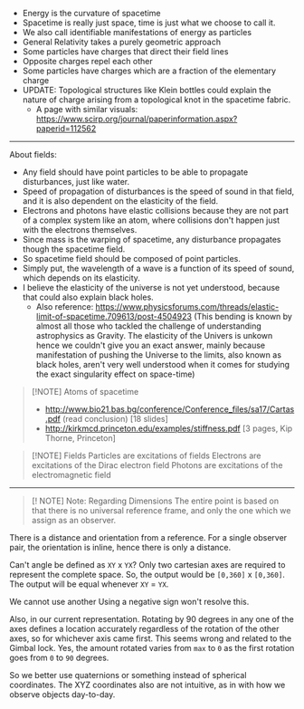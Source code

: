 - Energy is the curvature of spacetime
- Spacetime is really just space, time is just what we choose to call it.
- We also call identifiable manifestations of energy as particles
- General Relativity takes a purely geometric approach
- Some particles have charges that direct their field lines
- Opposite charges repel each other
- Some particles have charges which are a fraction of the elementary charge
- UPDATE: Topological structures like Klein bottles could explain the nature of charge arising from a topological knot in the spacetime fabric.
	- A page with similar visuals: https://www.scirp.org/journal/paperinformation.aspx?paperid=112562

---
About fields:
- Any field should have point particles to be able to propagate disturbances, just like water.
- Speed of propagation of disturbances is the speed of sound in that field, and it is also dependent on the elasticity of the field.
- Electrons and photons have elastic collisions because they are not part of a complex system like an atom, where collisions don't happen just with the electrons themselves.
- Since mass is the warping of spacetime, any disturbance propagates though the spacetime field.
- So spacetime field should be composed of point particles.
- Simply put, the wavelength of a wave is a function of its speed of sound, which depends on its elasticity.
- I believe the elasticity of the universe is not yet understood, because that could also explain black holes.
	- Also reference: https://www.physicsforums.com/threads/elastic-limit-of-spacetime.709613/post-4504923 (This bending is known by almost all those who tackled the challenge of understanding astrophysics as Gravity. The elasticity of the Univers is unkown hence we couldn't give you an exact answer, mainly because manifestation of pushing the Universe to the limits, also known as black holes, aren't very well understood when it comes for studying the exact singularity effect on space-time)

> [!NOTE] Atoms of spacetime
> - http://www.bio21.bas.bg/conference/Conference_files/sa17/Cartas.pdf (read conclusion) [18 slides]
> - http://kirkmcd.princeton.edu/examples/stiffness.pdf [3 pages, Kip Thorne, Princeton]

> [!NOTE] Fields
> Particles are excitations of fields
> Electrons are excitations of the Dirac electron field
> Photons are excitations of the electromagnetic field

--- 

>[! NOTE] Note: Regarding Dimensions
>The entire point is based on that there is no universal reference frame, and only the one which we assign as an observer.

There is a distance and orientation from a reference.
For a single observer pair, the orientation is inline, hence there is only a distance.

Can't angle be defined as `XY` x `YX`? Only two cartesian axes are required to represent the complete space.
So, the output would be `[0,360]` x `[0,360]`.
The output will be equal whenever `XY` = `YX`.

We cannot use another
Using a negative sign won't resolve this.

Also, in our current representation. Rotating by 90 degrees in any one of the axes defines a location accurately regardless of the rotation of the other axes, so for whichever axis came first. This seems wrong and related to the Gimbal lock.
Yes, the amount rotated varies from `max` to `0` as the first rotation goes from `0` to `90` degrees.

So we better use quaternions or something instead of spherical coordinates.
The XYZ coordinates also are not intuitive, as in with how we observe objects day-to-day.
